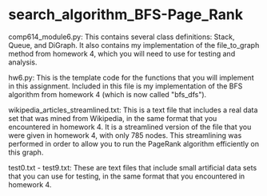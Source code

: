 # search_algorithm_BFS-Page_Rank

comp614_module6.py: This contains several class definitions: Stack, Queue, and DiGraph. It also contains my implementation of the file_to_graph method from homework 4, which you will need to use for testing and analysis.

hw6.py: This is the template code for the functions that you will implement in this assignment. Included in this file is my implementation of the BFS algorithm from homework 4 (which is now called "bfs_dfs").

wikipedia_articles_streamlined.txt: This is a text file that includes a real data set that was mined from Wikipedia, in the same format that you encountered in homework 4. It is a streamlined version of the file that you were given in homework 4, with only 785 nodes. This streamlining was performed in order to allow you to run the PageRank algorithm efficiently on this graph.

test0.txt - test9.txt: These are text files that include small artificial data sets that you can use for testing, in the same format that you encountered in homework 4.
